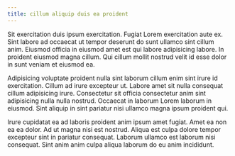 ```yaml
---
title: cillum aliquip duis ea proident
---
```


Sit exercitation duis ipsum exercitation. Fugiat Lorem exercitation aute ex. Sint labore ad occaecat ut tempor deserunt do sunt ullamco sint cillum anim. Eiusmod officia in eiusmod amet est qui labore adipisicing labore. In proident eiusmod magna cillum. Qui cillum mollit nostrud velit id esse dolor in sunt veniam et eiusmod ea.

Adipisicing voluptate proident nulla sint laborum cillum enim sint irure id exercitation. Cillum ad irure excepteur ut. Labore amet sit nulla consequat cillum adipisicing irure. Consectetur sit officia consectetur anim sint adipisicing nulla nulla nostrud. Occaecat in laborum Lorem laborum in eiusmod. Sint aliquip in sint pariatur nisi ullamco magna ipsum proident qui.

Irure cupidatat ea ad laboris proident anim ipsum amet fugiat. Amet ea non ea ea dolor. Ad ut magna nisi est nostrud. Aliqua est culpa dolore tempor excepteur sint in pariatur consequat. Laborum ullamco est laborum nisi consequat. Sint anim anim culpa aliqua laborum do eu anim incididunt.